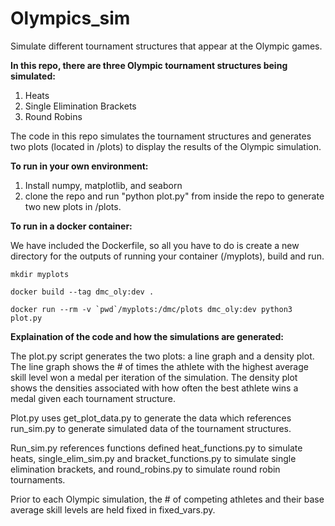 # Olympics_sim
Simulate different tournament structures that appear at the Olympic games.

**In this repo, there are three Olympic tournament structures being simulated:**
1. Heats
2. Single Elimination Brackets
3. Round Robins

The code in this repo simulates the tournament structures and generates two plots (located in /plots) to display the results of the Olympic simulation. 


**To run in your own environment:**
1. Install numpy, matplotlib, and seaborn
2. clone the repo and run "python plot.py" from inside the repo to generate two new plots in /plots.


**To run in a docker container:**

We have included the Dockerfile, so all you have to do is create a new directory for the outputs of running your container (/myplots), build and run.

```
mkdir myplots

docker build --tag dmc_oly:dev .

docker run --rm -v `pwd`/myplots:/dmc/plots dmc_oly:dev python3 plot.py
```


**Explaination of the code and how the simulations are generated:**

The plot.py script generates the two plots: a line graph and a density plot. The line graph shows the # of times the athlete with the highest average skill level won a medal per iteration of the simulation. The density plot shows the densities associated with how often the best athlete wins a medal given each tournament structure. 

Plot.py uses get_plot_data.py to generate the data which references run_sim.py to generate simulated data of the tournament structures. 

Run_sim.py references functions defined heat_functions.py to simulate heats,  single_elim_sim.py and bracket_functions.py to simulate single elimination brackets, and round_robins.py	to simulate round robin tournaments. 

Prior to each Olympic simulation, the # of competing athletes and their base average skill levels are held fixed in fixed_vars.py.
